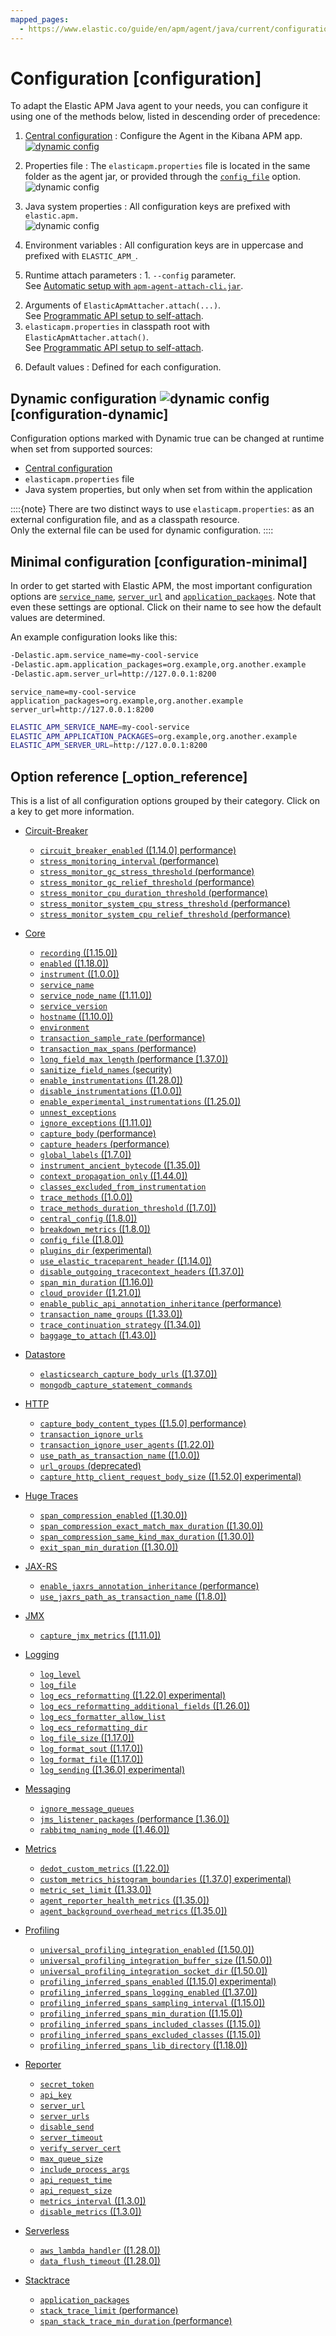 ```yaml
---
mapped_pages:
  - https://www.elastic.co/guide/en/apm/agent/java/current/configuration.html
---
```


# Configuration [configuration]

To adapt the Elastic APM Java agent to your needs, you can configure it using one of the methods below, listed in descending order of precedence:

1) [Central configuration](docs-content://solutions/observability/apps/apm-agent-central-configuration.md)
:   Configure the Agent in the Kibana APM app. [![dynamic config](images/dynamic-config.svg "") ](#configuration-dynamic)

2) Properties file
:   The `elasticapm.properties` file is located in the same folder as the agent jar, or provided through the [`config_file`](/reference/config-core.md#config-config-file) option. ![dynamic config](../images/dynamic-config.svg "")

3) Java system properties
:   All configuration keys are prefixed with `elastic.apm.`<br> ![dynamic config](../images/dynamic-config.svg "")

4) Environment variables
:   All configuration keys are in uppercase and prefixed with `ELASTIC_APM_`.

5) Runtime attach parameters
:   1. `--config` parameter.<br> See [Automatic setup with `apm-agent-attach-cli.jar`](/reference/setup-attach-cli.md).
2. Arguments of `ElasticApmAttacher.attach(...)`.<br> See [Programmatic API setup to self-attach](/reference/setup-attach-api.md).
3. `elasticapm.properties` in classpath root with `ElasticApmAttacher.attach()`.<br> See [Programmatic API setup to self-attach](/reference/setup-attach-api.md).


6) Default values
:   Defined for each configuration.


## Dynamic configuration ![dynamic config](../images/dynamic-config.svg "") [configuration-dynamic]

Configuration options marked with Dynamic true can be changed at runtime when set from supported sources:

* [Central configuration](docs-content://solutions/observability/apps/apm-agent-central-configuration.md)
* `elasticapm.properties` file
* Java system properties, but only when set from within the application

::::{note}
There are two distinct ways to use `elasticapm.properties`: as an external configuration file, and as a classpath resource.<br> Only the external file can be used for dynamic configuration.
::::



## Minimal configuration [configuration-minimal]

In order to get started with Elastic APM, the most important configuration options are [`service_name`](/reference/config-core.md#config-service-name), [`server_url`](/reference/config-reporter.md#config-server-url) and [`application_packages`](/reference/config-stacktrace.md#config-application-packages). Note that even these settings are optional. Click on their name to see how the default values are determined.

An example configuration looks like this:

```bash
-Delastic.apm.service_name=my-cool-service
-Delastic.apm.application_packages=org.example,org.another.example
-Delastic.apm.server_url=http://127.0.0.1:8200
```

```properties
service_name=my-cool-service
application_packages=org.example,org.another.example
server_url=http://127.0.0.1:8200
```

```bash
ELASTIC_APM_SERVICE_NAME=my-cool-service
ELASTIC_APM_APPLICATION_PACKAGES=org.example,org.another.example
ELASTIC_APM_SERVER_URL=http://127.0.0.1:8200
```


## Option reference [_option_reference]

This is a list of all configuration options grouped by their category. Click on a key to get more information.

* [Circuit-Breaker](/reference/config-circuit-breaker.md)

    * [`circuit_breaker_enabled` ([1.14.0] performance)](/reference/config-circuit-breaker.md#config-circuit-breaker-enabled)
    * [`stress_monitoring_interval` (performance)](/reference/config-circuit-breaker.md#config-stress-monitoring-interval)
    * [`stress_monitor_gc_stress_threshold` (performance)](/reference/config-circuit-breaker.md#config-stress-monitor-gc-stress-threshold)
    * [`stress_monitor_gc_relief_threshold` (performance)](/reference/config-circuit-breaker.md#config-stress-monitor-gc-relief-threshold)
    * [`stress_monitor_cpu_duration_threshold` (performance)](/reference/config-circuit-breaker.md#config-stress-monitor-cpu-duration-threshold)
    * [`stress_monitor_system_cpu_stress_threshold` (performance)](/reference/config-circuit-breaker.md#config-stress-monitor-system-cpu-stress-threshold)
    * [`stress_monitor_system_cpu_relief_threshold` (performance)](/reference/config-circuit-breaker.md#config-stress-monitor-system-cpu-relief-threshold)

* [Core](/reference/config-core.md)

    * [`recording` ([1.15.0])](/reference/config-core.md#config-recording)
    * [`enabled` ([1.18.0])](/reference/config-core.md#config-enabled)
    * [`instrument` ([1.0.0])](/reference/config-core.md#config-instrument)
    * [`service_name`](/reference/config-core.md#config-service-name)
    * [`service_node_name` ([1.11.0])](/reference/config-core.md#config-service-node-name)
    * [`service_version`](/reference/config-core.md#config-service-version)
    * [`hostname` ([1.10.0])](/reference/config-core.md#config-hostname)
    * [`environment`](/reference/config-core.md#config-environment)
    * [`transaction_sample_rate` (performance)](/reference/config-core.md#config-transaction-sample-rate)
    * [`transaction_max_spans` (performance)](/reference/config-core.md#config-transaction-max-spans)
    * [`long_field_max_length` (performance [1.37.0])](/reference/config-core.md#config-long-field-max-length)
    * [`sanitize_field_names` (security)](/reference/config-core.md#config-sanitize-field-names)
    * [`enable_instrumentations` ([1.28.0])](/reference/config-core.md#config-enable-instrumentations)
    * [`disable_instrumentations` ([1.0.0])](/reference/config-core.md#config-disable-instrumentations)
    * [`enable_experimental_instrumentations` ([1.25.0])](/reference/config-core.md#config-enable-experimental-instrumentations)
    * [`unnest_exceptions`](/reference/config-core.md#config-unnest-exceptions)
    * [`ignore_exceptions` ([1.11.0])](/reference/config-core.md#config-ignore-exceptions)
    * [`capture_body` (performance)](/reference/config-core.md#config-capture-body)
    * [`capture_headers` (performance)](/reference/config-core.md#config-capture-headers)
    * [`global_labels` ([1.7.0])](/reference/config-core.md#config-global-labels)
    * [`instrument_ancient_bytecode` ([1.35.0])](/reference/config-core.md#config-instrument-ancient-bytecode)
    * [`context_propagation_only` ([1.44.0])](/reference/config-core.md#config-context-propagation-only)
    * [`classes_excluded_from_instrumentation`](/reference/config-core.md#config-classes-excluded-from-instrumentation)
    * [`trace_methods` ([1.0.0])](/reference/config-core.md#config-trace-methods)
    * [`trace_methods_duration_threshold` ([1.7.0])](/reference/config-core.md#config-trace-methods-duration-threshold)
    * [`central_config` ([1.8.0])](/reference/config-core.md#config-central-config)
    * [`breakdown_metrics` ([1.8.0])](/reference/config-core.md#config-breakdown-metrics)
    * [`config_file` ([1.8.0])](/reference/config-core.md#config-config-file)
    * [`plugins_dir` (experimental)](/reference/config-core.md#config-plugins-dir)
    * [`use_elastic_traceparent_header` ([1.14.0])](/reference/config-core.md#config-use-elastic-traceparent-header)
    * [`disable_outgoing_tracecontext_headers` ([1.37.0])](/reference/config-core.md#config-disable-outgoing-tracecontext-headers)
    * [`span_min_duration` ([1.16.0])](/reference/config-core.md#config-span-min-duration)
    * [`cloud_provider` ([1.21.0])](/reference/config-core.md#config-cloud-provider)
    * [`enable_public_api_annotation_inheritance` (performance)](/reference/config-core.md#config-enable-public-api-annotation-inheritance)
    * [`transaction_name_groups` ([1.33.0])](/reference/config-core.md#config-transaction-name-groups)
    * [`trace_continuation_strategy` ([1.34.0])](/reference/config-core.md#config-trace-continuation-strategy)
    * [`baggage_to_attach` ([1.43.0])](/reference/config-core.md#config-baggage-to-attach)

* [Datastore](/reference/config-datastore.md)

    * [`elasticsearch_capture_body_urls` ([1.37.0])](/reference/config-datastore.md#config-elasticsearch-capture-body-urls)
    * [`mongodb_capture_statement_commands`](/reference/config-datastore.md#config-mongodb-capture-statement-commands)

* [HTTP](/reference/config-http.md)

    * [`capture_body_content_types` ([1.5.0] performance)](/reference/config-http.md#config-capture-body-content-types)
    * [`transaction_ignore_urls`](/reference/config-http.md#config-transaction-ignore-urls)
    * [`transaction_ignore_user_agents` ([1.22.0])](/reference/config-http.md#config-transaction-ignore-user-agents)
    * [`use_path_as_transaction_name` ([1.0.0])](/reference/config-http.md#config-use-path-as-transaction-name)
    * [`url_groups` (deprecated)](/reference/config-http.md#config-url-groups)
    * [`capture_http_client_request_body_size` ([1.52.0] experimental)](/reference/config-http.md#config-capture-http-client-request-body-size)

* [Huge Traces](/reference/config-huge-traces.md)

    * [`span_compression_enabled` ([1.30.0])](/reference/config-huge-traces.md#config-span-compression-enabled)
    * [`span_compression_exact_match_max_duration` ([1.30.0])](/reference/config-huge-traces.md#config-span-compression-exact-match-max-duration)
    * [`span_compression_same_kind_max_duration` ([1.30.0])](/reference/config-huge-traces.md#config-span-compression-same-kind-max-duration)
    * [`exit_span_min_duration` ([1.30.0])](/reference/config-huge-traces.md#config-exit-span-min-duration)

* [JAX-RS](/reference/config-jax-rs.md)

    * [`enable_jaxrs_annotation_inheritance` (performance)](/reference/config-jax-rs.md#config-enable-jaxrs-annotation-inheritance)
    * [`use_jaxrs_path_as_transaction_name` ([1.8.0])](/reference/config-jax-rs.md#config-use-jaxrs-path-as-transaction-name)

* [JMX](/reference/config-jmx.md)

    * [`capture_jmx_metrics` ([1.11.0])](/reference/config-jmx.md#config-capture-jmx-metrics)

* [Logging](/reference/config-logging.md)

    * [`log_level`](/reference/config-logging.md#config-log-level)
    * [`log_file`](/reference/config-logging.md#config-log-file)
    * [`log_ecs_reformatting` ([1.22.0] experimental)](/reference/config-logging.md#config-log-ecs-reformatting)
    * [`log_ecs_reformatting_additional_fields` ([1.26.0])](/reference/config-logging.md#config-log-ecs-reformatting-additional-fields)
    * [`log_ecs_formatter_allow_list`](/reference/config-logging.md#config-log-ecs-formatter-allow-list)
    * [`log_ecs_reformatting_dir`](/reference/config-logging.md#config-log-ecs-reformatting-dir)
    * [`log_file_size` ([1.17.0])](/reference/config-logging.md#config-log-file-size)
    * [`log_format_sout` ([1.17.0])](/reference/config-logging.md#config-log-format-sout)
    * [`log_format_file` ([1.17.0])](/reference/config-logging.md#config-log-format-file)
    * [`log_sending` ([1.36.0] experimental)](/reference/config-logging.md#config-log-sending)

* [Messaging](/reference/config-messaging.md)

    * [`ignore_message_queues`](/reference/config-messaging.md#config-ignore-message-queues)
    * [`jms_listener_packages` (performance [1.36.0])](/reference/config-messaging.md#config-jms-listener-packages)
    * [`rabbitmq_naming_mode` ([1.46.0])](/reference/config-messaging.md#config-rabbitmq-naming-mode)

* [Metrics](/reference/config-metrics.md)

    * [`dedot_custom_metrics` ([1.22.0])](/reference/config-metrics.md#config-dedot-custom-metrics)
    * [`custom_metrics_histogram_boundaries` ([1.37.0] experimental)](/reference/config-metrics.md#config-custom-metrics-histogram-boundaries)
    * [`metric_set_limit` ([1.33.0])](/reference/config-metrics.md#config-metric-set-limit)
    * [`agent_reporter_health_metrics` ([1.35.0])](/reference/config-metrics.md#config-agent-reporter-health-metrics)
    * [`agent_background_overhead_metrics` ([1.35.0])](/reference/config-metrics.md#config-agent-background-overhead-metrics)

* [Profiling](/reference/config-profiling.md)

    * [`universal_profiling_integration_enabled` ([1.50.0])](/reference/config-profiling.md#config-universal-profiling-integration-enabled)
    * [`universal_profiling_integration_buffer_size` ([1.50.0])](/reference/config-profiling.md#config-universal-profiling-integration-buffer-size)
    * [`universal_profiling_integration_socket_dir` ([1.50.0])](/reference/config-profiling.md#config-universal-profiling-integration-socket-dir)
    * [`profiling_inferred_spans_enabled` ([1.15.0] experimental)](/reference/config-profiling.md#config-profiling-inferred-spans-enabled)
    * [`profiling_inferred_spans_logging_enabled` ([1.37.0])](/reference/config-profiling.md#config-profiling-inferred-spans-logging-enabled)
    * [`profiling_inferred_spans_sampling_interval` ([1.15.0])](/reference/config-profiling.md#config-profiling-inferred-spans-sampling-interval)
    * [`profiling_inferred_spans_min_duration` ([1.15.0])](/reference/config-profiling.md#config-profiling-inferred-spans-min-duration)
    * [`profiling_inferred_spans_included_classes` ([1.15.0])](/reference/config-profiling.md#config-profiling-inferred-spans-included-classes)
    * [`profiling_inferred_spans_excluded_classes` ([1.15.0])](/reference/config-profiling.md#config-profiling-inferred-spans-excluded-classes)
    * [`profiling_inferred_spans_lib_directory` ([1.18.0])](/reference/config-profiling.md#config-profiling-inferred-spans-lib-directory)

* [Reporter](/reference/config-reporter.md)

    * [`secret_token`](/reference/config-reporter.md#config-secret-token)
    * [`api_key`](/reference/config-reporter.md#config-api-key)
    * [`server_url`](/reference/config-reporter.md#config-server-url)
    * [`server_urls`](/reference/config-reporter.md#config-server-urls)
    * [`disable_send`](/reference/config-reporter.md#config-disable-send)
    * [`server_timeout`](/reference/config-reporter.md#config-server-timeout)
    * [`verify_server_cert`](/reference/config-reporter.md#config-verify-server-cert)
    * [`max_queue_size`](/reference/config-reporter.md#config-max-queue-size)
    * [`include_process_args`](/reference/config-reporter.md#config-include-process-args)
    * [`api_request_time`](/reference/config-reporter.md#config-api-request-time)
    * [`api_request_size`](/reference/config-reporter.md#config-api-request-size)
    * [`metrics_interval` ([1.3.0])](/reference/config-reporter.md#config-metrics-interval)
    * [`disable_metrics` ([1.3.0])](/reference/config-reporter.md#config-disable-metrics)

* [Serverless](/reference/config-serverless.md)

    * [`aws_lambda_handler` ([1.28.0])](/reference/config-serverless.md#config-aws-lambda-handler)
    * [`data_flush_timeout` ([1.28.0])](/reference/config-serverless.md#config-data-flush-timeout)

* [Stacktrace](/reference/config-stacktrace.md)

    * [`application_packages`](/reference/config-stacktrace.md#config-application-packages)
    * [`stack_trace_limit` (performance)](/reference/config-stacktrace.md#config-stack-trace-limit)
    * [`span_stack_trace_min_duration` (performance)](/reference/config-stacktrace.md#config-span-stack-trace-min-duration)

















